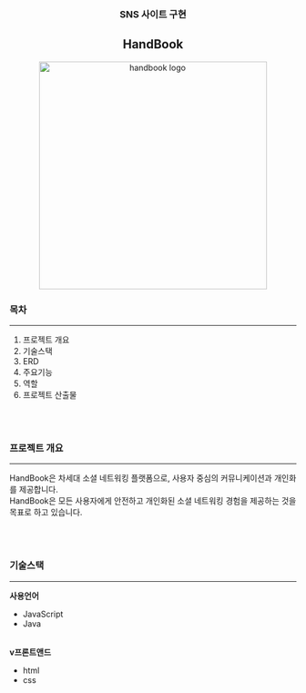 <div align='center'>
<h3>SNS 사이트 구현</h3>
<h2>HandBook</h2>
<img src='https://github.com/ssangyongHandbook/handbook/assets/124232240/f086e79a-7b6b-4cdb-9502-65050c27db90' alt='handbook logo' width='400'>
</div>
<div>
  <h3>목차</h3>
  <hr>
  <ol>
    <li>프로젝트 개요</li>
    <li>기술스택</li>
    <li>ERD</li>
    <li>주요기능</li>
    <li>역할</li>
    <li>프로젝트 산출물</li>
  </ol>
  <br><br>
  <h3>프로젝트 개요</h3>
  <hr>
  <p>
    HandBook은 차세대 소셜 네트워킹 플랫폼으로, 사용자 중심의 커뮤니케이션과 개인화를 제공합니다.<br>
    HandBook은 모든 사용자에게 안전하고 개인화된 소셜 네트워킹 경험을 제공하는 것을 목표로 하고 있습니다.
  </p>
  <br><br>
  <h3>기술스택</h3>
  <hr>
  <b>사용언어</b>
  <br>
  <ul>
    <li>JavaScript</li>
    <li>Java</li>
  </ul>
  <br>
  <b>v프론트앤드</b>
  <br>
  <ul>
    <li>html</li>
    <li>css</li>
  </ul>
</div>
